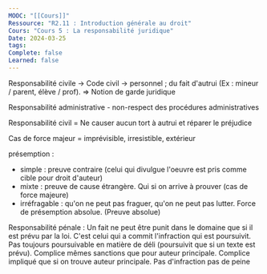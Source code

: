 ```yaml
---
MOOC: "[[Cours]]"
Ressource: "R2.11 : Introduction générale au droit"
Cours: "Cours 5 : La responsabilité juridique"
Date: 2024-03-25
tags: 
Complete: false
Learned: false
---
```

Responsabilité civile → Code civil → personnel ; du fait d'autrui (Ex : mineur / parent, élève / prof).
⇒ Notion de garde juridique

Responsabilité administrative - non-respect des procédures administratives

Responsabilité civil = Ne causer aucun tort à autrui et réparer le préjudice

Cas de force majeur = imprévisible, irresistible, extérieur

présemption :
- simple : preuve contraire (celui qui divulgue l'oeuvre est pris comme cible pour droit d'auteur)
- mixte : preuve de cause étrangère. Qui si on arrive à prouver (cas de force majeure)
- irréfragable : qu'on ne peut pas fraguer, qu'on ne peut pas lutter. Force de présemption absolue. (Preuve absolue)

Responsabilité pénale : Un fait ne peut être punit dans le domaine que si il est prévu par la loi. C'est celui qui a commit l'infraction qui est poursuivit. Pas toujours poursuivable en matière de déli (poursuivit que si un texte est prévu).
Complice mêmes sanctions que pour auteur principale. Complice impliqué que si on trouve auteur principale.
Pas d'infraction pas de peine